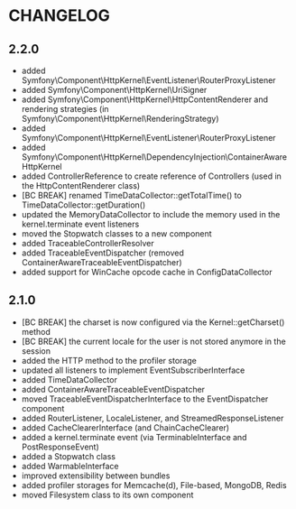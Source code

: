 CHANGELOG
=========

2.2.0
-----

 * added Symfony\Component\HttpKernel\EventListener\RouterProxyListener
 * added Symfony\Component\HttpKernel\UriSigner
 * added Symfony\Component\HttpKernel\HttpContentRenderer and rendering strategies (in Symfony\Component\HttpKernel\RenderingStrategy)
 * added Symfony\Component\HttpKernel\EventListener\RouterProxyListener
 * added Symfony\Component\HttpKernel\DependencyInjection\ContainerAwareHttpKernel
 * added ControllerReference to create reference of Controllers (used in the HttpContentRenderer class)
 * [BC BREAK] renamed TimeDataCollector::getTotalTime() to
	 TimeDataCollector::getDuration()
 * updated the MemoryDataCollector to include the memory used in the
	 kernel.terminate event listeners
 * moved the Stopwatch classes to a new component
 * added TraceableControllerResolver
 * added TraceableEventDispatcher (removed ContainerAwareTraceableEventDispatcher)
 * added support for WinCache opcode cache in ConfigDataCollector

2.1.0
-----

 * [BC BREAK] the charset is now configured via the Kernel::getCharset() method
 * [BC BREAK] the current locale for the user is not stored anymore in the session
 * added the HTTP method to the profiler storage
 * updated all listeners to implement EventSubscriberInterface
 * added TimeDataCollector
 * added ContainerAwareTraceableEventDispatcher
 * moved TraceableEventDispatcherInterface to the EventDispatcher component
 * added RouterListener, LocaleListener, and StreamedResponseListener
 * added CacheClearerInterface (and ChainCacheClearer)
 * added a kernel.terminate event (via TerminableInterface and PostResponseEvent)
 * added a Stopwatch class
 * added WarmableInterface
 * improved extensibility between bundles
 * added profiler storages for Memcache(d), File-based, MongoDB, Redis
 * moved Filesystem class to its own component

